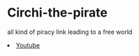 # Circhi-the-pirate
all kind of piracy link leading to a free world 

<li> <a href="https://www.youtube.com/" target="_blank"> Youtube </a> </li>

